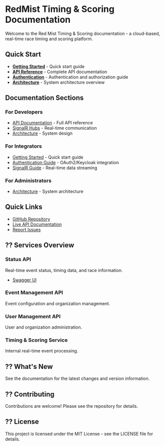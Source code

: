 # RedMist Timing & Scoring Documentation

Welcome to the Red Mist Timing & Scoring documentation - a cloud-based, real-time race timing and scoring platform.

## Quick Start

- **[Getting Started](articles/getting-started.md)** - Quick start guide
- **[API Reference](api/index.md)** - Complete API documentation
- **[Authentication](articles/authentication.md)** - Authentication and authorization guide
- **[Architecture](articles/architecture.md)** - System architecture overview

## Documentation Sections

### For Developers
- [API Documentation](api/index.md) - Full API reference
- [SignalR Hubs](articles/signalr-hubs.md) - Real-time communication
- [Architecture](articles/architecture.md) - System design

### For Integrators
- [Getting Started](articles/getting-started.md) - Quick start guide
- [Authentication Guide](articles/authentication.md) - OAuth2/Keycloak integration
- [SignalR Guide](articles/signalr-hubs.md) - Real-time data streaming

### For Administrators
- [Architecture](articles/architecture.md) - System architecture

## Quick Links

- [GitHub Repository](https://github.com/bgriggs/redmist-timing-scoring-backend)
- [Live API Documentation](https://api.redmist.racing/swagger)
- [Report Issues](https://github.com/bgriggs/redmist-timing-scoring-backend/issues)

## ?? Services Overview

### Status API
Real-time event status, timing data, and race information.
- [Swagger UI](https://api.redmist.racing/swagger)

### Event Management API
Event configuration and organization management.

### User Management API
User and organization administration.

### Timing & Scoring Service
Internal real-time event processing.

## ?? What's New

See the documentation for the latest changes and version information.

## ?? Contributing

Contributions are welcome! Please see the repository for details.

## ?? License

This project is licensed under the MIT License - see the LICENSE file for details.
